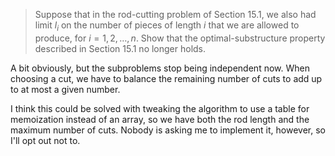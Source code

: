 > Suppose that in the rod-cutting problem of Section 15.1, we also had limit
> $l_i$ on the number of pieces of length $i$ that we are allowed to produce,
> for $i = 1, 2, \ldots, n$. Show that the optimal-substructure property
> described in Section 15.1 no longer holds.

A bit obviously, but the subproblems stop being independent now. When choosing a
cut, we have to balance the remaining number of cuts to add up to at most a
given number.

I think this could be solved with tweaking the algorithm to use a table for
memoization instead of an array, so we have both the rod length and the maximum
number of cuts. Nobody is asking me to implement it, however, so I'll opt out
not to.
